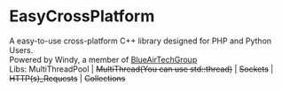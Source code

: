 # EasyCrossPlatform
A easy-to-use cross-platform C++ library designed for PHP and Python Users.<br />
Powered by Windy, a member of <a href="http://www.xsyds.cn/" target="_blank">BlueAirTechGroup</a><br />
Libs: MultiThreadPool | <strike>MultiThread(You can use std::thread)</strike> | <strike>Sockets</strike> | <strike>HTTP(s)_Requests</strike> | <strike>Collections</strike><br />